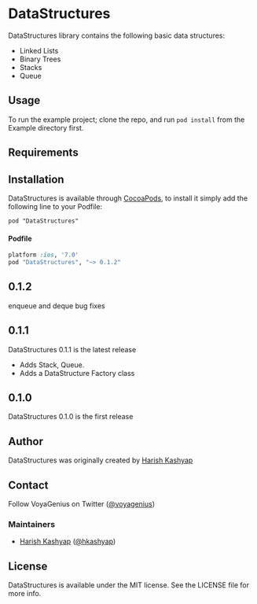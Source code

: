 # DataStructures

DataStructures library contains the following basic data structures:

* Linked Lists
* Binary Trees
* Stacks
* Queue

## Usage

To run the example project; clone the repo, and run `pod install` from the Example directory first.

## Requirements

## Installation

DataStructures is available through [CocoaPods](http://cocoapods.org), to install
it simply add the following line to your Podfile:

    pod "DataStructures"

#### Podfile

```ruby
platform :ios, '7.0'
pod "DataStructures", "~> 0.1.2"
```
## 0.1.2
enqueue and deque bug fixes

## 0.1.1

DataStructures 0.1.1 is the latest release
* Adds Stack, Queue.
* Adds a DataStructure Factory class

## 0.1.0

DataStructures 0.1.0 is the first release

## Author

DataStructures was originally created by [Harish Kashyap](https://github.com/VoyaGenius/)

## Contact

Follow VoyaGenius on Twitter ([@voyagenius](https://twitter.com/voyagenius))

### Maintainers

- [Harish Kashyap](http://github.com/voyagenius) ([@hkashyap](http://twitter.com/hkashyap))

## License

DataStructures is available under the MIT license. See the LICENSE file for more info.

